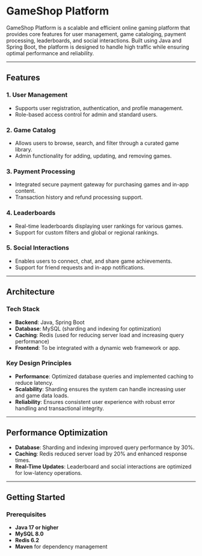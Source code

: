 # GameShop Platform

GameShop Platform is a scalable and efficient online gaming platform that provides core features for user management, game cataloging, payment processing, leaderboards, and social interactions. Built using Java and Spring Boot, the platform is designed to handle high traffic while ensuring optimal performance and reliability.

---

## Features

### 1. **User Management**
- Supports user registration, authentication, and profile management.
- Role-based access control for admin and standard users.

### 2. **Game Catalog**
- Allows users to browse, search, and filter through a curated game library.
- Admin functionality for adding, updating, and removing games.

### 3. **Payment Processing**
- Integrated secure payment gateway for purchasing games and in-app content.
- Transaction history and refund processing support.

### 4. **Leaderboards**
- Real-time leaderboards displaying user rankings for various games.
- Support for custom filters and global or regional rankings.

### 5. **Social Interactions**
- Enables users to connect, chat, and share game achievements.
- Support for friend requests and in-app notifications.

---

## Architecture

### **Tech Stack**
- **Backend**: Java, Spring Boot
- **Database**: MySQL (sharding and indexing for optimization)
- **Caching**: Redis (used for reducing server load and increasing query performance)
- **Frontend**: To be integrated with a dynamic web framework or app.

### **Key Design Principles**
- **Performance**: Optimized database queries and implemented caching to reduce latency.
- **Scalability**: Sharding ensures the system can handle increasing user and game data loads.
- **Reliability**: Ensures consistent user experience with robust error handling and transactional integrity.

---

## Performance Optimization

- **Database**: Sharding and indexing improved query performance by 30%.
- **Caching**: Redis reduced server load by 20% and enhanced response times.
- **Real-Time Updates**: Leaderboard and social interactions are optimized for low-latency operations.

---

## Getting Started

### **Prerequisites**
- **Java 17 or higher**
- **MySQL 8.0**
- **Redis 6.2**
- **Maven** for dependency management

